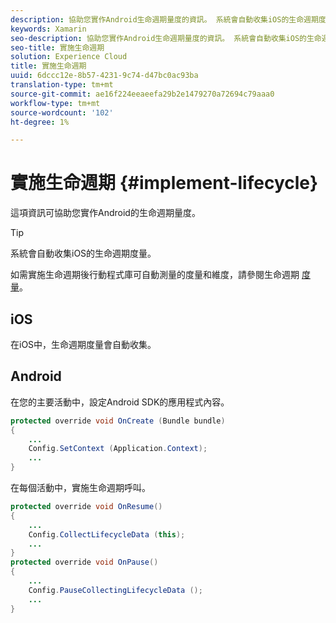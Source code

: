 ```yaml
---
description: 協助您實作Android生命週期量度的資訊。 系統會自動收集iOS的生命週期度量。
keywords: Xamarin
seo-description: 協助您實作Android生命週期量度的資訊。 系統會自動收集iOS的生命週期度量。
seo-title: 實施生命週期
solution: Experience Cloud
title: 實施生命週期
uuid: 6dccc12e-8b57-4231-9c74-d47bc0ac93ba
translation-type: tm+mt
source-git-commit: ae16f224eeaeefa29b2e1479270a72694c79aaa0
workflow-type: tm+mt
source-wordcount: '102'
ht-degree: 1%

---
```



# 實施生命週期 {#implement-lifecycle}

這項資訊可協助您實作Android的生命週期量度。

>[!TIP]
>
>系統會自動收集iOS的生命週期度量。

如需實施生命週期後行動程式庫可自動測量的度量和維度，請參閱生命週期 [度量](/help/ios/metrics.md)。

## iOS

在iOS中，生命週期度量會自動收集。

## Android

在您的主要活動中，設定Android SDK的應用程式內容。

```java
protected override void OnCreate (Bundle bundle) 
{
    ... 
    Config.SetContext (Application.Context); 
    ... 
}
```

在每個活動中，實施生命週期呼叫。

```java
protected override void OnResume()
{
    ...
    Config.CollectLifecycleData (this);
    ...
}
protected override void OnPause() 
{
    ...
    Config.PauseCollectingLifecycleData ();
    ...
}
```
